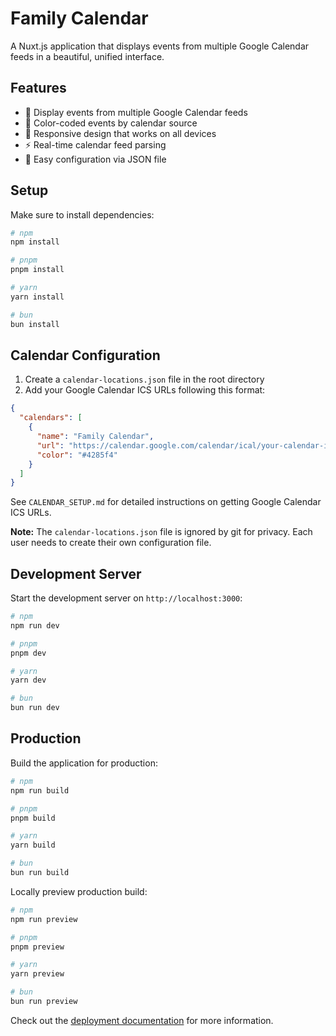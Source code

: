 # Family Calendar

A Nuxt.js application that displays events from multiple Google Calendar feeds in a beautiful, unified interface.

## Features

- 📅 Display events from multiple Google Calendar feeds
- 🎨 Color-coded events by calendar source
- 📱 Responsive design that works on all devices
- ⚡ Real-time calendar feed parsing
- 🔧 Easy configuration via JSON file

## Setup

Make sure to install dependencies:

```bash
# npm
npm install

# pnpm
pnpm install

# yarn
yarn install

# bun
bun install
```

## Calendar Configuration

1. Create a `calendar-locations.json` file in the root directory
2. Add your Google Calendar ICS URLs following this format:

```json
{
  "calendars": [
    {
      "name": "Family Calendar",
      "url": "https://calendar.google.com/calendar/ical/your-calendar-id@group.calendar.google.com/public/basic.ics",
      "color": "#4285f4"
    }
  ]
}
```

See `CALENDAR_SETUP.md` for detailed instructions on getting Google Calendar ICS URLs.

**Note:** The `calendar-locations.json` file is ignored by git for privacy. Each user needs to create their own configuration file.

## Development Server

Start the development server on `http://localhost:3000`:

```bash
# npm
npm run dev

# pnpm
pnpm dev

# yarn
yarn dev

# bun
bun run dev
```

## Production

Build the application for production:

```bash
# npm
npm run build

# pnpm
pnpm build

# yarn
yarn build

# bun
bun run build
```

Locally preview production build:

```bash
# npm
npm run preview

# pnpm
pnpm preview

# yarn
yarn preview

# bun
bun run preview
```

Check out the [deployment documentation](https://nuxt.com/docs/getting-started/deployment) for more information.
